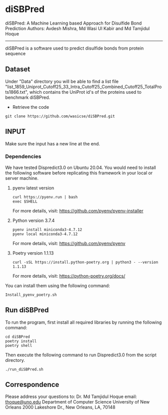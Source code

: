 # diSBPred
diSBPred: A Machine Learning based Approach for Disulfide Bond Prediction
Authors: Avdesh Mishra, Md Wasi Ul Kabir and Md Tamjidul Hoque

*******************************************************************
diSBPred is a software used to predict disulfide bonds from protein sequence

 ## Dataset
Under "Data" directory you will be able to find a list file "list_1859_Uniprot_Cutoff25_33_Intra_Cutoff25_Combined_Cutoff25_TotalProts1866.txt", which contains
the UniProt id's of the proteins used to benchmark diSBPred.

- Retrieve the code

```
git clone https://github.com/wasicse/diSBPred.git

```
## INPUT
Make sure the input has a new line at the end.

### Dependencies

We have tested Dispredict3.0 on Ubuntu 20.04. You would need to install the following software before replicating this framework in your local or server machine. 

1. pyenv latest version
    ```
    curl https://pyenv.run | bash
    exec $SHELL
    ```
    For more details, visit: https://github.com/pyenv/pyenv-installer

1. Python version 3.7.4

    ```
    pyenv install miniconda3-4.7.12
    pyenv local miniconda3-4.7.12 
    ```

    For more details, visit: https://github.com/pyenv/pyenv

2. Poetry version 1.1.13

    ```
    curl -sSL https://install.python-poetry.org | python3 - --version 1.1.13
    ```
    For more details, visit: https://python-poetry.org/docs/

You can install them using the following command:

```
Install_pyenv_poetry.sh
```
## Run diSBPred

To run the program, first install all required libraries by running the following command:

```
cd diSBPred
poetry install
poetry shell
```

Then execute the following command to run Dispredict3.0 from the script directory.

```
./run_diSBPred.sh
```

## Correspondence

Please address your questions to:
	Dr. Md Tamjidul Hoque
	email: thoque@uno.edu
	Department of Computer Science
	University of New Orleans
	2000 Lakeshore Dr., New Orleans, LA, 70148












